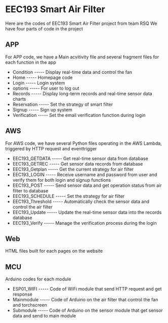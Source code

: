 # EEC193 Smart Air Filter
Here are the codes of EEC193 Smart Air Filter project from team RSQ
We have four parts of code in the project
## APP
For APP code, we have a Main acvitivity file and several fragment files for each function in the app
* Condition ----- Display real-time data and control the fan
* Home ----- Homepage code
* Login ----- Login system
* options ----- For user to log out
* Records ----- Display long-term records and real-time sensor data charts
* Reservation ----- Set the strategy of smart filter
* Signup ----- Sign up system
* Verification ----- Set the email verification function during login
## AWS
For AWS code, we have several Python files operating in the AWS Lambda, triggered by HTTP request and eventtrigger
* EEC193_GETDATA ----- Get real-time sensor data from database
* EEC193_GETREC ----- Get sensor data records from database
* EEC193_Getplan ----- Get the current strategy for air filter
* EEC193_LOGIN ----- Receive username and password from user and verify them for both login and signup functions
* EEC193_POST ----- Send sensor data and get operation status from air filter to database
* EEC193_SCHEDULE ----- Set the strategy for air filter
* EEC193_Threshold ----- Automatically check the sensor data and control the air filter
* EEC193_Update ----- Update the real-time sensor data into the records database
* EEC193_Verify ----- Manage the verification process during the login

## Web
HTML files built for each pages on the website

## MCU
Arduino codes for each module
* ESP01_WIFI ----- Code of WiFi module that send HTTP request and get response
* Mainmodule ----- Code of Arduino on the air filter that control the fan and torchscreen
* Submodule ----- Code of Arduino on the sensor module that get sensor data and send to main module
